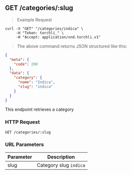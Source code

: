 ## GET /categories/:slug

> Example Request

```shell
curl -X "GET" "/categories/indica" \
     -H "Token: torchli_" \
     -H "Accept: application/vnd.torchli.v1"
```

> The above command returns JSON structured like this:

```json
{
  "meta": {
    "code": 200
  },
  "data": {
    "category": {
      "name": "Indica",
      "slug": "indica"
    }
  }
}
```

This endpoint retrieves a category

### HTTP Request

`GET /categories/:slug`

### URL Parameters

Parameter | Description
--------- | -----------
slug | Category slug `indica`

